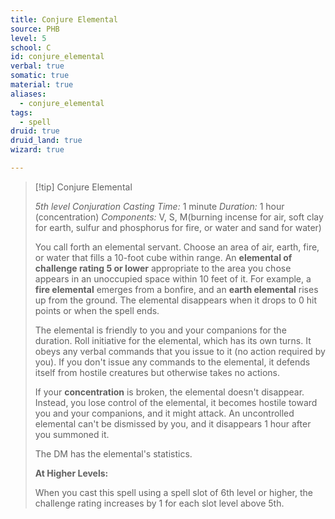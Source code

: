 ```yaml
---
title: Conjure Elemental
source: PHB
level: 5
school: C
id: conjure_elemental
verbal: true
somatic: true
material: true
aliases:
  - conjure_elemental
tags:
  - spell
druid: true
druid_land: true
wizard: true

---
```

>[!tip] Conjure Elemental
>
> *5th level Conjuration*
> *Casting Time:* 1 minute
> *Duration:* 1 hour (concentration)
> *Components:* V, S, M(burning incense for air, soft clay for earth, sulfur and phosphorus for fire, or water and sand for water)
>
>You call forth an elemental servant. Choose an area of air, earth, fire, or water that fills a 10-foot cube within range. An **elemental of challenge rating 5 or lower** appropriate to the area you chose appears in an unoccupied space within 10 feet of it. For example, a **fire elemental** emerges from a bonfire, and an **earth elemental** rises up from the ground. The elemental disappears when it drops to 0 hit points or when the spell ends.
>
>The elemental is friendly to you and your companions for the duration. Roll initiative for the elemental, which has its own turns. It obeys any verbal commands that you issue to it (no action required by you). If you don't issue any commands to the elemental, it defends itself from hostile creatures but otherwise takes no actions.
>
>If your **concentration** is broken, the elemental doesn't disappear. Instead, you lose control of the elemental, it becomes hostile toward you and your companions, and it might attack. An uncontrolled elemental can't be dismissed by you, and it disappears 1 hour after you summoned it.
>
>The DM has the elemental's statistics.
>
>**At Higher Levels:**
>
>When you cast this spell using a spell slot of 6th level or higher, the challenge rating increases by 1 for each slot level above 5th.
>

